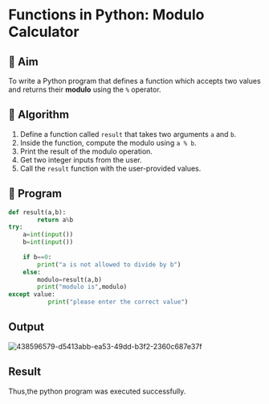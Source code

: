 # Functions in Python: Modulo Calculator

## 🎯 Aim
To write a Python program that defines a function which accepts two values and returns their **modulo** using the `%` operator.

## 🧠 Algorithm
1. Define a function called `result` that takes two arguments `a` and `b`.
2. Inside the function, compute the modulo using `a % b`.
3. Print the result of the modulo operation.
4. Get two integer inputs from the user.
5. Call the `result` function with the user-provided values.

## 🧾 Program
```python
def result(a,b):
        return a%b
try:
    a=int(input())
    b=int(input())    
    
    if b==0:
        print("a is not allowed to divide by b")
    else:
        modulo=result(a,b)
        print("modulo is",modulo)
except value:        
           print("please enter the correct value")
```

## Output

![438596579-d5413abb-ea53-49dd-b3f2-2360c687e37f](https://github.com/user-attachments/assets/74e6630c-961f-48a0-83bd-911c47439189)



## Result

Thus,the python program was executed successfully.
